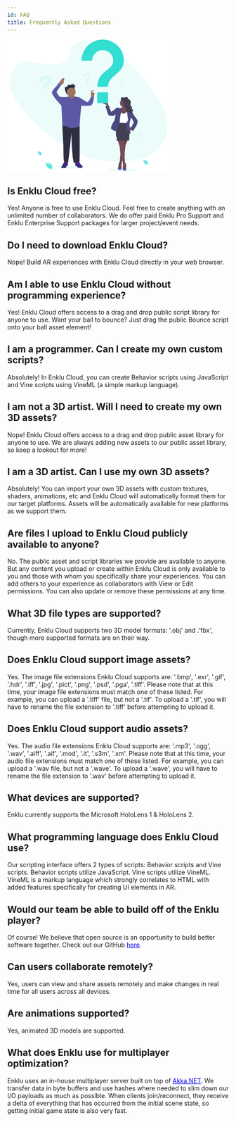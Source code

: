 ```yaml
---
id: FAQ
title: Frequently Asked Questions
---
```


<img src="live/latest/img/undraw_ask_question.svg" style="max-height: 300px"/>

## Is Enklu Cloud free?
Yes!  Anyone is free to use Enklu Cloud.  Feel free to create anything with an unlimited number of collaborators.  We do offer paid Enklu Pro Support and Enklu Enterprise Support packages for larger project/event needs.


## Do I need to download Enklu Cloud?
Nope! Build AR experiences with Enklu Cloud directly in your web browser.


## Am I able to use Enklu Cloud without programming experience?
Yes!  Enklu Cloud offers access to a drag and drop public script library for anyone to use.  Want your ball to bounce?  Just drag the public Bounce script onto your ball asset element!


## I am a programmer.  Can I create my own custom scripts?
Absolutely!  In Enklu Cloud, you can create Behavior scripts using JavaScript and Vine scripts using VineML (a simple markup language).


## I am not a 3D artist.  Will I need to create my own 3D assets?
Nope!  Enklu Cloud offers access to a drag and drop public asset library for anyone to use.  We are always adding new assets to our public asset library, so keep a lookout for more!


## I am a 3D artist.  Can I use my own 3D assets?
Absolutely!  You can import your own 3D assets with custom textures, shaders, animations, etc and Enklu Cloud will automatically format them for our target platforms. Assets will be automatically available for new platforms as we support them.


## Are files I upload to Enklu Cloud publicly available to anyone?
No.  The public asset and script libraries we provide are available to anyone.  But any content you upload or create within Enklu Cloud is only available to you and those with whom you specifically share your experiences.  You can add others to your experience as collaborators with View or Edit permissions.  You can also update or remove these permissions at any time.


## What 3D file types are supported?
Currently, Enklu Cloud supports two 3D model formats: '.obj' and .'fbx', though more supported formats are on their way.


## Does Enklu Cloud support image assets?
Yes.  The image file extensions Enklu Cloud supports are: '.bmp', '.exr', '.gif', '.hdr', '.iff', '.jpg', '.pict', '.png', '.psd', '.pga', '.tiff'.  Please note that at this time, your image file extensions must match one of these listed.  For example, you can upload a '.tiff' file, but not a '.tif'.  To upload a '.tif', you will have to rename the file extension to '.tiff' before attempting to upload it.


## Does Enklu Cloud support audio assets?
Yes.  The audio file extensions Enklu Cloud supports are: '.mp3', '.ogg', '.wav', '.aiff', '.aif', '.mod', '.it', '.s3m', '.xm'.   Please note that at this time, your audio file extensions must match one of these listed.  For example, you can upload a '.wav file, but not a '.wave'.  To upload a '.wave', you will have to rename the file extension to '.wav' before attempting to upload it.


## What devices are supported? 
Enklu currently supports the Microsoft HoloLens 1 & HoloLens 2.


## What programming language does Enklu Cloud use?
Our scripting interface offers 2 types of scripts: Behavior scripts and Vine scripts. Behavior scripts utilize JavaScript. Vine scripts utilize VineML. VineML is a markup language which strongly correlates to HTML with added features specifically for creating UI elements in AR.


## Would our team be able to build off of the Enklu player?
Of course! We believe that open source is an opportunity to build better software together. Check out our GitHub <span><a style="color:#0000ee" href="https://github.com/enklu" target="_blank"><u>here</u></a></span>.


## Can users collaborate remotely?
Yes, users can view and share assets remotely and make changes in real time for all users across all devices.


## Are animations supported? 
Yes, animated 3D models are supported.


## What does Enklu use for multiplayer optimization?
<p>Enklu uses an in-house multiplayer server built on top of&nbsp;<span><a style="color:#0000ee" href="https://getakka.net/" target="_blank"><u>Akka.NET</u></a></span>.  We transfer data in byte buffers and use hashes where needed to slim down our I/O payloads as much as possible.  When clients join/reconnect, they receive a delta of everything that has occurred from the initial scene state, so getting initial game state is also very fast.</p>